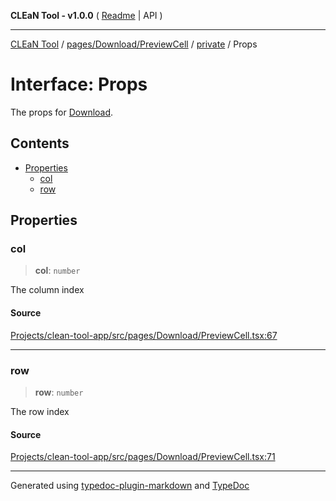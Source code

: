 **CLEaN Tool - v1.0.0** ( [Readme](../../../../../README.md) \| API )

***

[CLEaN Tool](../../../../../modules.md) / [pages/Download/PreviewCell](../../README.md) / [private](../README.md) / Props

# Interface: Props

The props for [Download](../../../README.md).

## Contents

- [Properties](Props.md#properties)
  - [col](Props.md#col)
  - [row](Props.md#row)

## Properties

### col

> **col**: `number`

The column index

#### Source

[Projects/clean-tool-app/src/pages/Download/PreviewCell.tsx:67](https://github.com/yuckyh/clean-tool-app/)

***

### row

> **row**: `number`

The row index

#### Source

[Projects/clean-tool-app/src/pages/Download/PreviewCell.tsx:71](https://github.com/yuckyh/clean-tool-app/)

***

Generated using [typedoc-plugin-markdown](https://www.npmjs.com/package/typedoc-plugin-markdown) and [TypeDoc](https://typedoc.org/)
